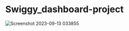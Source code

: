 # Swiggy_dashboard-project

![Screenshot 2023-09-13 033855](https://github.com/Aryanm465/Swiggy_dashboard-project/assets/84853848/48b6ce18-6274-4514-b96d-d16f604feecd)
